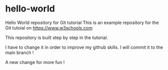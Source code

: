 # hello-world
Hello World repository for Git tutorial
This is an example repository for the Git tutoial on https://www.w3schools.com

This repository is built step by step in the tutorial. 

I have to change it in order to improve my github skills. I will commit it to the main branch !

A new change for more fun !
